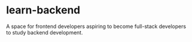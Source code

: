 # learn-backend
A space for frontend developers aspiring to become full-stack developers to study backend development.
